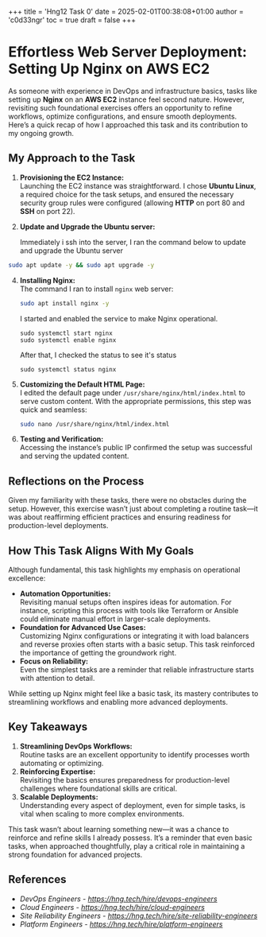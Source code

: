 +++
title = 'Hng12 Task 0'
date = 2025-02-01T00:38:08+01:00
author = 'c0d33ngr'
toc = true
draft = false
+++

# **Effortless Web Server Deployment: Setting Up Nginx on AWS EC2**

As someone with experience in DevOps and infrastructure basics, tasks like setting up **Nginx** on an **AWS EC2** instance feel second nature. However, revisiting such foundational exercises offers an opportunity to refine workflows, optimize configurations, and ensure smooth deployments. Here’s a quick recap of how I approached this task and its contribution to my ongoing growth.

## **My Approach to the Task**

1. **Provisioning the EC2 Instance:**  
   Launching the EC2 instance was straightforward. I chose **Ubuntu Linux**, a required choice for the task setups, and ensured the necessary security group rules were configured (allowing **HTTP** on port 80 and **SSH** on port 22).

2. **Update and Upgrade the Ubuntu server:**

   Immediately i ssh into the server, I ran the command below to update and upgrade the Ubuntu server

```bash
sudo apt update -y && sudo apt upgrade -y
```

4. **Installing Nginx:**  
   The command I ran to install `nginx` web server:
   ```bash
   sudo apt install nginx -y
   ```
   I started and enabled the service to make Nginx operational.
   ```
   sudo systemctl start nginx
   sudo systemctl enable nginx
   ```
   
   After that, I checked the status to see it's status
   ```
   sudo systemctl status nginx
   ```

5. **Customizing the Default HTML Page:**  
   I edited the default page under `/usr/share/nginx/html/index.html` to serve custom content. With the appropriate permissions, this step was quick and seamless:
   ```bash
   sudo nano /usr/share/nginx/html/index.html
   ```

6. **Testing and Verification:**  
   Accessing the instance’s public IP confirmed the setup was successful and serving the updated content.

## **Reflections on the Process**

Given my familiarity with these tasks, there were no obstacles during the setup. However, this exercise wasn’t just about completing a routine task—it was about reaffirming efficient practices and ensuring readiness for production-level deployments. 

## **How This Task Aligns With My Goals**

Although fundamental, this task highlights my emphasis on operational excellence:
- **Automation Opportunities:**  
   Revisiting manual setups often inspires ideas for automation. For instance, scripting this process with tools like Terraform or Ansible could eliminate manual effort in larger-scale deployments.
- **Foundation for Advanced Use Cases:**  
   Customizing Nginx configurations or integrating it with load balancers and reverse proxies often starts with a basic setup. This task reinforced the importance of getting the groundwork right.
- **Focus on Reliability:**  
   Even the simplest tasks are a reminder that reliable infrastructure starts with attention to detail.

While setting up Nginx might feel like a basic task, its mastery contributes to streamlining workflows and enabling more advanced deployments.

## **Key Takeaways**

1. **Streamlining DevOps Workflows:**  
   Routine tasks are an excellent opportunity to identify processes worth automating or optimizing.
2. **Reinforcing Expertise:**  
   Revisiting the basics ensures preparedness for production-level challenges where foundational skills are critical.
3. **Scalable Deployments:**  
   Understanding every aspect of deployment, even for simple tasks, is vital when scaling to more complex environments.

This task wasn’t about learning something new—it was a chance to reinforce and refine skills I already possess. It’s a reminder that even basic tasks, when approached thoughtfully, play a critical role in maintaining a strong foundation for advanced projects.

## References

- _DevOps Engineers - https://hng.tech/hire/devops-engineers_
- _Cloud Engineers - https://hng.tech/hire/cloud-engineers_
- _Site Reliability Engineers - https://hng.tech/hire/site-reliability-engineers_
- _Platform Engineers - https://hng.tech/hire/platform-engineers_
